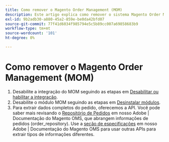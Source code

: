 ```yaml
---
title: Como remover o Magento Order Management (MOM)
description: Este artigo explica como remover o sistema Magento Order Management (MOM).
exl-id: 9b2adb30-a880-45a2-859e-be0da42bfd07
source-git-commit: 77f41d6034f985794e5c5b89cc007a69858683b9
workflow-type: tm+mt
source-wordcount: '101'
ht-degree: 0%

---
```


# Como remover o Magento Order Management (MOM)

1. Desabilite a integração do MOM seguindo as etapas em [Desabilitar ou habilitar a integração](https://commerce-docs.github.io/oms-documentation-archive/integration/connector/#disable-or-enable-the-integration).
1. Desabilite o módulo MOM seguindo as etapas em [Desinstalar módulos](/docs/commerce-operations/installation-guide/tutorials/uninstall-modules.html).
1. Para extrair dados completos do pedido, oferecemos a API. Você pode saber mais revisando o [Repositório de Pedidos](https://commerce-docs.github.io/oms-documentation-archive/specifications/#magento.sales.order_repository) em nosso Adobe | Documentação do Magento OMS, que abrangem informações de pedidos (order_repository). Use a [seção de especificações](https://commerce-docs.github.io/oms-documentation-archive/specifications/#services) em nosso Adobe | Documentação do Magento OMS para usar outras APIs para extrair tipos de informações diferentes.
